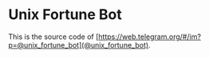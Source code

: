 Unix Fortune Bot
================

This is the source code of [https://web.telegram.org/#/im?p=@unix_fortune_bot](@unix_fortune_bot).